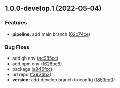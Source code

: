 ## 1.0.0-develop.1 (2022-05-04)


### Features

* **pipeline:** add main branch ([02c74ce](https://github.com/kevinrodbeage/release-2/commit/02c74ceba6c20e33e6c7b697f9c7ee429a1faeb5))


### Bug Fixes

* add gh env ([ac985cc](https://github.com/kevinrodbeage/release-2/commit/ac985cc1486c23325b3468c63eee4795c55daa08))
* add npm env ([f628bc6](https://github.com/kevinrodbeage/release-2/commit/f628bc659e33806e8ef98b52fa54d5edf1ce801a))
* package ([a946fcc](https://github.com/kevinrodbeage/release-2/commit/a946fcc9de63b54e70ef7a7ae76337465982ca84))
* url repo ([f3924b3](https://github.com/kevinrodbeage/release-2/commit/f3924b3357424bbfb7b34c53f2b5a70c0ce2d419))
* **version:** add develop branch to config ([f853ed0](https://github.com/kevinrodbeage/release-2/commit/f853ed086fbb7d381fae60406b56ad784d26fd77))
